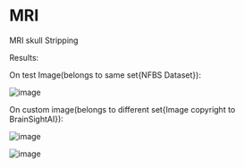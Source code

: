 # MRI
MRI skull Stripping


Results:

On test Image(belongs to same set{NFBS Dataset}):


![image](https://user-images.githubusercontent.com/55551710/113200580-1f19f580-9286-11eb-8cf5-61c539f0c66d.png)





On custom image(belongs to different set{Image copyright to BrainSightAI}):


![image](https://user-images.githubusercontent.com/55551710/113200733-5688a200-9286-11eb-85f2-d2ef03f9abbe.png)





![image](https://user-images.githubusercontent.com/55551710/113200881-7f109c00-9286-11eb-841e-d8832d3ebcde.png)
